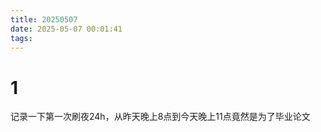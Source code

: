 ```yaml
---
title: 20250507
date: 2025-05-07 00:01:41
tags:
---
```


# 1

记录一下第一次刷夜24h，从昨天晚上8点到今天晚上11点竟然是为了毕业论文
